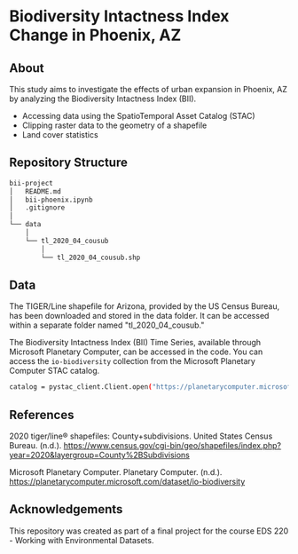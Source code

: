 # Biodiversity Intactness Index Change in Phoenix, AZ

## About
This study aims to investigate the effects of urban expansion in Phoenix, AZ by analyzing the Biodiversity Intactness Index (BII).
- Accessing data using the SpatioTemporal Asset Catalog (STAC)
- Clipping raster data to the geometry of a shapefile
- Land cover statistics

## Repository Structure
```bash
bii-project
│   README.md
│   bii-phoenix.ipynb
│   .gitignore
│
└── data
    │
    └── tl_2020_04_cousub
        │
        └── tl_2020_04_cousub.shp
```

## Data
The TIGER/Line shapefile for Arizona, provided by the US Census Bureau, has been downloaded and stored in the data folder. It can be accessed within a separate folder named "tl_2020_04_cousub."

The Biodiversity Intactness Index (BII) Time Series, available through Microsoft Planetary Computer, can be accessed in the code. You can access the `io-biodiversity` collection from the Microsoft Planetary Computer STAC catalog.
```bash
catalog = pystac_client.Client.open("https://planetarycomputer.microsoft.com/api/stac/v1", modifier = planetary_computer.sign_inplace)
```

## References
2020 tiger/line® shapefiles: County+subdivisions. United States Census Bureau. (n.d.). https://www.census.gov/cgi-bin/geo/shapefiles/index.php?year=2020&layergroup=County%2BSubdivisions

Microsoft Planetary Computer. Planetary Computer. (n.d.). https://planetarycomputer.microsoft.com/dataset/io-biodiversity

## Acknowledgements
This repository was created as part of a final project for the course EDS 220 - Working with Environmental Datasets.
